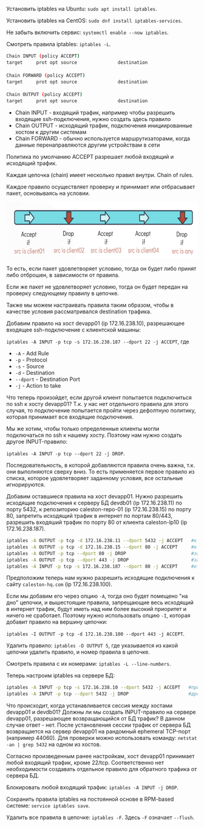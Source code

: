 Установить iptables на Ubuntu: `sudo apt install iptables`.

Установить iptables на CentOS: `sudo dnf install iptables-services`.

Не забыть включить сервис: `systemctl enable --now iptables`.

Смотреть правила iptables: `iptables -L`.

```bash
Chain INPUT (policy ACCEPT)
target     prot opt source               destination

Chain FORWARD (policy ACCEPT)
target     prot opt source               destination

Chain OUTPUT (policy ACCEPT)
target     prot opt source               destination
```

- Chain INPUT - входящий трафик, например чтобы разрешить входящие ssh-подключения, нужно создать здесь правило
- Chain OUTPUT - исходящий трафик, подключения инициированные хостом к другим системам
- Chain FORWARD - обычно используется маршрутизаторами, когда данные перенаправляются другим устройствам в сети

Политика по умолчанию ACCEPT разрешает любой входящий и исходящий трафик.

Каждая цепочка (chain) имеет несколько правил внутри. Chain of rules.

Каждое правило осуществляет проверку и принимает или отбрасывает пакет, основываясь на условии.

<img src="screen1.png" width="600" height="150"><br>

То есть, если пакет удовлетворяет условию, тогда он будет либо принят либо отброшен, в зависимости от правила.

Если же пакет не удовлетворяет условию, тогда он будет передан на проверку следующему правилу в цепочке.

Также мы можем настраивать правила таким образом, чтобы в качестве условия рассматривался destination трафика.

Добавим правило на хост devapp01 (ip 172.16.238.10), разрешающее входящее ssh-подключение с клиентской машины:

`iptables -A INPUT -p tcp -s 172.16.238.187 --dport 22 -j ACCEPT`, где

- `-A` - Add Rule
- `-p` - Protocol
- `-s` - Source
- `-d` - Destination
- `--dport` - Destination Port
- `-j` - Action to take

Что теперь произойдет, если другой клиент попытается подключиться по ssh к хосту devapp01? Т.к. у нас нет отдельного правила для этого случая, то подключение попытается пройти через дефолтную политику, которая принимает все входящие подключения.

Мы же хотим, чтобы только определенные клиенты могли подключаться по ssh к нашему хосту. Поэтому нам нужно создать другое INPUT-правило:

`iptables -A INPUT -p tcp --dport 22 -j DROP`.

Последовательность, в которой добавляются правила очень важна, т.к. они выполняются сверху вниз. То есть применяется первое правило из списка, которое удовлетворяет заданному условия, все остальные игнорируются.

Добавим оставшиеся правила на хост devapp01. Нужно разрешить исходящие подключения к серверу БД devdb01 (ip 172.16.238.11) по порту 5432, к репозиторию caleston-repo-01 (ip 172.16.238.15) по порту 80, запретить исходящий трафик в интернет по портам 80/443, разрешить входяший трафик по порту 80 от клиента caleston-lp10 (ip 172.16.238.187).

```bash
iptables -A OUTPUT -p tcp -d 172.16.238.11 --dport 5432 -j ACCEPT   #к БД
iptables -A OUTPUT -p tcp -d 172.16.238.15 --dport 80 -j ACCEPT     #к repo
iptables -A OUTPUT -p tcp --dport 80 -j DROP                        #запрет до интернета
iptables -A OUTPUT -p tcp --dport 443 -j DROP                       #запрет до интернета
iptables -A INPUT -p tcp -s 172.16.238.187 --dport 80 -j ACCEPT     #от клиента
```

Предположим теперь нам нужно разрешить исходящие подключения к сайту `caleston-hq.com` (ip 172.16.238.100).

Если мы добавим его через опцию `-A`, тогда оно будет помещено "на дно" цепочки, и вышестоящие правила, запрещающие весь исходящий в интернет трафик, будут иметь над ним более высокий приоритет и ничего не сработает. Поэтому нужно использовать опцию `-I`, которая добавит правило на вершину цепочки:

`iptables -I OUTPUT -p tcp -d 172.16.238.100 --dport 443 -j ACCEPT`.

Удалить правило: `iptables -D OUTPUT 5`, где указывается из какой цепочки удалить правило, и номер правила в цепочке.

Смотреть правила с их номерами: `iptables -L --line-numbers`.

Теперь настроим iptables на сервере БД:

```bash
iptables -A INPUT -p tcp -s 172.16.238.10 --dport 5432 -j ACCEPT   #принимать от devapp01
iptables -A INPUT -p tcp --dport 5432 -j DROP                      #дропать от всех остальных
```

Что происходит, когда устанавливается сессия между хостами devapp01 и devdb01? Должны ли мы создать INPUT-правило на сервере devapp01, разрешающее возвращающийся от БД трафик? В данном случае ответ - нет. После установления сессии трафик от сервера БД возвращается на сервер devapp01 на рандомный ephemeral TCP-порт (например 44060). Для проверки можно использовать команду: `netstat -an | grep 5432` на одном из хостов.

Согласно произведенным ранее настройкам, хост devapp01 принимает любой входящий трафик, кроме 22/tcp. Соответственно нет необходимости создавать отдельное правило для обратного трафика от сервера БД.

Блокировать любой входящий трафик: `iptables -A INPUT -j DROP`.

Сохранить правила iptables на постоянной основе в RPM-based системе: `service iptables save`.

Удалить все правила в цепочке: `iptables -F`. Здесь `-F` означает `--flush`.
